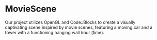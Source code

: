 # MovieScene
Our project utilizes OpenGL and Code::Blocks to create a visually captivating scene inspired by movie scenes, featuring a moving car and a tower with a functioning hanging wall hour (time).
